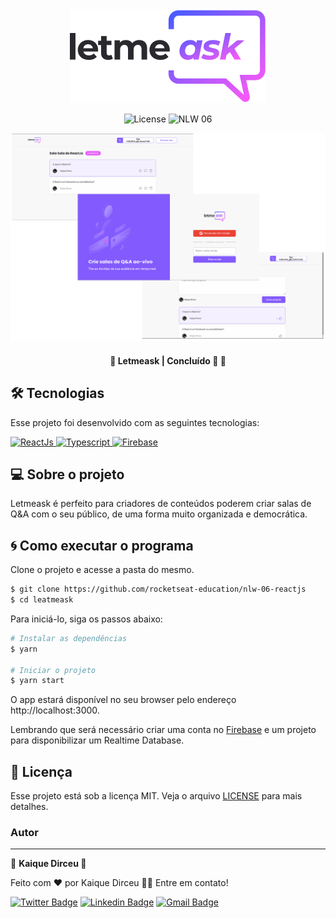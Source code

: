 <div align="center">
  <img src="https://github.com/Kaique-Dirceu/letmeask/blob/main/src/assets/images/logo.svg" />
</div>

<p align="center">
  <img alt="License" src="https://img.shields.io/static/v1?label=license&message=MIT&color=8257E5&labelColor=000000">

  <img src="https://img.shields.io/static/v1?label=NLW&message=06&color=8257E5&labelColor=000000" alt="NLW 06" />
</p>

<p align="center">
  <img src=".github/preview.png" />
</p>

<h4 align="center"> 
	🚧  Letmeask | Concluído 🚀 🚧
</h4>


## 🛠 Tecnologias 

Esse projeto foi desenvolvido com as seguintes tecnologias:

<a align="center" href="https://reactjs.org/">
  <img alt="ReactJs" src="https://img.shields.io/badge/React-20232A?style=for-the-badge&logo=react&logoColor=61DAFB" />
</a>

<a align="center" href="https://www.typescriptlang.org/">
  <img alt="Typescript" src="https://img.shields.io/badge/TypeScript-007ACC?style=for-the-badge&logo=typescript&logoColor=white" />
</a>

<a align="center" href="https://firebase.google.com/">
  <img alt="Firebase" src="https://img.shields.io/badge/Firebase-ee7014?style=for-the-badge" />
</a>

## 💻 Sobre o projeto

Letmeask é perfeito para criadores de conteúdos poderem criar salas de Q&A com o seu público, de uma forma muito organizada e democrática.

## 🌀 Como executar o programa
Clone o projeto e acesse a pasta do mesmo.

```bash
$ git clone https://github.com/rocketseat-education/nlw-06-reactjs
$ cd leatmeask
```

Para iniciá-lo, siga os passos abaixo:
```bash
# Instalar as dependências
$ yarn

# Iniciar o projeto
$ yarn start
```
O app estará disponível no seu browser pelo endereço http://localhost:3000.

Lembrando que será necessário criar uma conta no [Firebase](https://firebase.google.com/) e um projeto para disponibilizar um Realtime Database.


## 📄 Licença

Esse projeto está sob a licença MIT. Veja o arquivo [LICENSE](LICENSE) para mais detalhes.



### Autor
---
👾
<b>Kaique Dirceu 🚀</b>

Feito com ❤️ por Kaique Dirceu 👋🏽 Entre em contato!

[![Twitter Badge](https://img.shields.io/badge/-@Kaique_dirceu-1ca0f1?style=flat-square&labelColor=1ca0f1&logo=twitter&logoColor=white&link=https://twitter.com/Kaique_dirceu)](https://twitter.com/Kaique_dirceu)  [![Linkedin Badge](https://img.shields.io/badge/-Kaique-blue?style=flat-square&logo=Linkedin&logoColor=white&link=https://www.linkedin.com/in/kaique-dirceu-8863731a6/)](https://www.linkedin.com/in/kaique-dirceu/)   [![Gmail Badge](https://img.shields.io/badge/-contatokaiquedirceu@gmail.com-c14438?style=flat-square&logo=Gmail&logoColor=white&link=mailto:contatokaiquedirceu@gmail.com)](mailto:contatokaiquedirceu@gmail.com)
